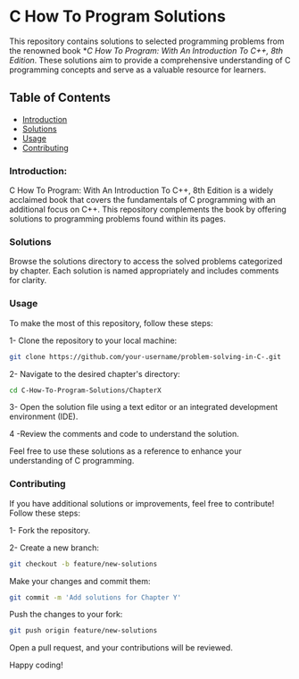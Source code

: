 # C How To Program Solutions
This repository contains solutions to selected programming problems from the renowned book **C How To Program: With An Introduction To C++, 8th Edition*. These solutions aim to provide a comprehensive understanding of C programming concepts and serve as a valuable resource for learners.

## Table of Contents
- [Introduction](#introduction)
- [Solutions](#solutions)
- [Usage](#usage)
- [Contributing](#contributing)

### Introduction: 
C How To Program: With An Introduction To C++, 8th Edition is a widely acclaimed book that covers the fundamentals of C programming with an additional focus on C++. This repository complements the book by offering solutions to programming problems found within its pages.

### Solutions
Browse the solutions directory to access the solved problems categorized by chapter. Each solution is named appropriately and includes comments for clarity.

### Usage
To make the most of this repository, follow these steps:

1- Clone the repository to your local machine:

```bash
git clone https://github.com/your-username/problem-solving-in-C-.git
```
2- Navigate to the desired chapter's directory:

```bash
cd C-How-To-Program-Solutions/ChapterX
```
3- Open the solution file using a text editor or an integrated development environment (IDE).

4 -Review the comments and code to understand the solution.

Feel free to use these solutions as a reference to enhance your understanding of C programming.

### Contributing
If you have additional solutions or improvements, feel free to contribute! Follow these steps:

1- Fork the repository.

2- Create a new branch:

``` bash
git checkout -b feature/new-solutions
```
Make your changes and commit them:

```bash
git commit -m 'Add solutions for Chapter Y'
```
Push the changes to your fork:

```bash
git push origin feature/new-solutions
```
Open a pull request, and your contributions will be reviewed.

Happy coding!
